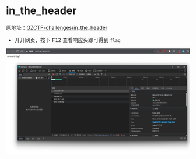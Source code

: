 # in_the_header

原地址：[GZCTF-challenges/in_the_header](https://github.com/DeadlyUtopia/GZCTF-challenges/tree/main/in_the_header)

- 开开网页，按下 <kbd>F12</kbd> 查看响应头即可得到 `flag`

![image-20251027101414595](assets/image-20251027101414595.png)